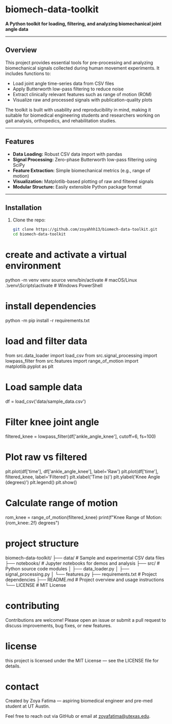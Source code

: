 # biomech-data-toolkit

**A Python toolkit for loading, filtering, and analyzing biomechanical joint angle data**

---

## Overview

This project provides essential tools for pre-processing and analyzing biomechanical signals collected during human movement experiments. It includes functions to:

- Load joint angle time-series data from CSV files
- Apply Butterworth low-pass filtering to reduce noise
- Extract clinically relevant features such as range of motion (ROM)
- Visualize raw and processed signals with publication-quality plots

The toolkit is built with usability and reproducibility in mind, making it suitable for biomedical engineering students and researchers working on gait analysis, orthopedics, and rehabilitation studies.

---

## Features

- **Data Loading:** Robust CSV data import with pandas
- **Signal Processing:** Zero-phase Butterworth low-pass filtering using SciPy
- **Feature Extraction:** Simple biomechanical metrics (e.g., range of motion)
- **Visualization:** Matplotlib-based plotting of raw and filtered signals
- **Modular Structure:** Easily extensible Python package format

---

## Installation

1. Clone the repo:
   ```bash
   git clone https://github.com/zoyahhh13/biomech-data-toolkit.git
   cd biomech-data-toolkit

# create and activate a virtual environment
python -m venv venv
source venv/bin/activate   # macOS/Linux
.\venv\Scripts\activate    # Windows PowerShell

# install dependencies
   python -m pip install -r requirements.txt

# load and filter data
   from src.data_loader import load_csv
   from src.signal_processing import lowpass_filter
   from src.features import range_of_motion
   import matplotlib.pyplot as plt
   
# Load sample data
df = load_csv('data/sample_data.csv')

# Filter knee joint angle
filtered_knee = lowpass_filter(df['ankle_angle_knee'], cutoff=6, fs=100)

# Plot raw vs filtered
plt.plot(df['time'], df['ankle_angle_knee'], label='Raw')
plt.plot(df['time'], filtered_knee, label='Filtered')
plt.xlabel('Time (s)')
plt.ylabel('Knee Angle (degrees)')
plt.legend()
plt.show()

# Calculate range of motion
rom_knee = range_of_motion(filtered_knee)
print(f"Knee Range of Motion: {rom_knee:.2f} degrees")

# project structure
biomech-data-toolkit/
├── data/               # Sample and experimental CSV data files
├── notebooks/          # Jupyter notebooks for demos and analysis
├── src/                # Python source code modules
│   ├── data_loader.py
│   ├── signal_processing.py
│   └── features.py
├── requirements.txt    # Project dependencies
├── README.md           # Project overview and usage instructions
└── LICENSE             # MIT License

# contributing 
Contributions are welcome! Please open an issue or submit a pull request to discuss improvements, bug fixes, or new features.

# license
this project is licensed under the MIT License — see the LICENSE file for details.

# contact 
Created by Zoya Fatima — aspiring biomedical engineer and pre-med student at UT Austin.

Feel free to reach out via GitHub or email at zoyafatima@utexas.edu.
